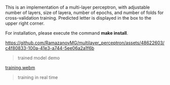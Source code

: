 This is an implementation of a multi-layer perceptron, with adjustable number of layers, size of layera, number of epochs, and number of folds for cross-validation training. Predicted letter is displayed in the box to the upper right corner.

For installation, please execute the command **make install**.


https://github.com/RamazanovMG/multilayer_perceptron/assets/48622603/c4f80833-100a-41e3-a744-5ee06a2a1f6b

> trained model demo


[training.webm](https://github.com/RamazanovMG/multilayer_perceptron/assets/48622603/f34167fe-1585-447c-902a-dedc8b02d6af)

> training in real time
